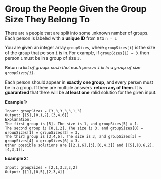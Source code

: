 # Group the People Given the Group Size They Belong To

There are ```n``` people that are split into some unknown number of groups. Each person is labeled with a **unique ID** from ```0``` to ```n - 1```.

You are given an integer array ```groupSizes```, where ```groupSizes[i]``` is the size of the group that person ```i``` is in. For example, if ```groupSizes[1] = 3```, then person ```1``` must be in a group of size ```3```.

Return a *list of groups such that each person ```i``` is in a group of size ```groupSizes[i]```*.

Each person should appear in **exactly one group**, and every person must be in a group. If there are multiple answers, **return any of them**. It is **guaranteed** that there will be **at least one** valid solution for the given input.


**Example 1:**
```
Input: groupSizes = [3,3,3,3,3,1,3]
Output: [[5],[0,1,2],[3,4,6]]
Explanation: 
The first group is [5]. The size is 1, and groupSizes[5] = 1.
The second group is [0,1,2]. The size is 3, and groupSizes[0] = groupSizes[1] = groupSizes[2] = 3.
The third group is [3,4,6]. The size is 3, and groupSizes[3] = groupSizes[4] = groupSizes[6] = 3.
Other possible solutions are [[2,1,6],[5],[0,4,3]] and [[5],[0,6,2],[4,3,1]].
```

**Example 2:**
```
Input: groupSizes = [2,1,3,3,3,2]
Output: [[1],[0,5],[2,3,4]]
```